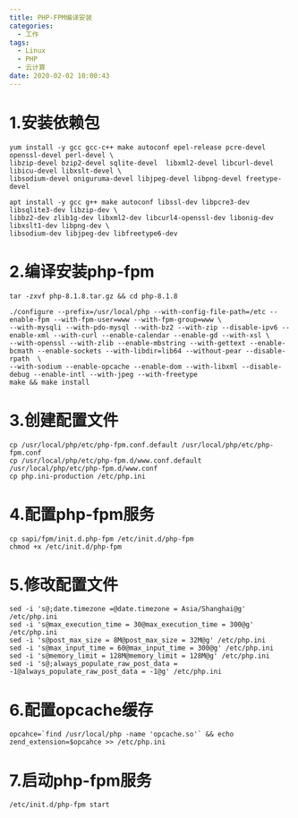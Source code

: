 ```yaml
---
title: PHP-FPM编译安装
categories:
  - 工作
tags:
  - Linux
  - PHP
  - 云计算
date: 2020-02-02 10:00:43
---
```


# 1.安装依赖包

    yum install -y gcc gcc-c++ make autoconf epel-release pcre-devel openssl-devel perl-devel \
    libzip-devel bzip2-devel sqlite-devel  libxml2-devel libcurl-devel libicu-devel libxslt-devel \
    libsodium-devel oniguruma-devel libjpeg-devel libpng-devel freetype-devel

    apt install -y gcc g++ make autoconf libssl-dev libpcre3-dev libsqlite3-dev libzip-dev \
    libbz2-dev zlib1g-dev libxml2-dev libcurl4-openssl-dev libonig-dev libxslt1-dev libpng-dev \
    libsodium-dev libjpeg-dev libfreetype6-dev

# 2.编译安装php-fpm

    tar -zxvf php-8.1.8.tar.gz && cd php-8.1.8

    ./configure --prefix=/usr/local/php --with-config-file-path=/etc --enable-fpm --with-fpm-user=www --with-fpm-group=www \
    --with-mysqli --with-pdo-mysql --with-bz2 --with-zip --disable-ipv6 --enable-xml --with-curl --enable-calendar --enable-gd --with-xsl \
    --with-openssl --with-zlib --enable-mbstring --with-gettext --enable-bcmath --enable-sockets --with-libdir=lib64 --without-pear --disable-rpath  \
    --with-sodium --enable-opcache --enable-dom --with-libxml --disable-debug --enable-intl --with-jpeg --with-freetype
    make && make install

# 3.创建配置文件

    cp /usr/local/php/etc/php-fpm.conf.default /usr/local/php/etc/php-fpm.conf
    cp /usr/local/php/etc/php-fpm.d/www.conf.default /usr/local/php/etc/php-fpm.d/www.conf
    cp php.ini-production /etc/php.ini

# 4.配置php-fpm服务

    cp sapi/fpm/init.d.php-fpm /etc/init.d/php-fpm
    chmod +x /etc/init.d/php-fpm

# 5.修改配置文件

    sed -i 's@;date.timezone =@date.timezone = Asia/Shanghai@g' /etc/php.ini
    sed -i 's@max_execution_time = 30@max_execution_time = 300@g' /etc/php.ini
    sed -i 's@post_max_size = 8M@post_max_size = 32M@g' /etc/php.ini
    sed -i 's@max_input_time = 60@max_input_time = 300@g' /etc/php.ini
    sed -i 's@memory_limit = 128M@memory_limit = 128M@g' /etc/php.ini
    sed -i 's@;always_populate_raw_post_data = -1@always_populate_raw_post_data = -1@g' /etc/php.ini

# 6.配置opcache缓存

    opcahce=`find /usr/local/php -name 'opcache.so'` && echo zend_extension=$opcahce >> /etc/php.ini

# 7.启动php-fpm服务

    /etc/init.d/php-fpm start